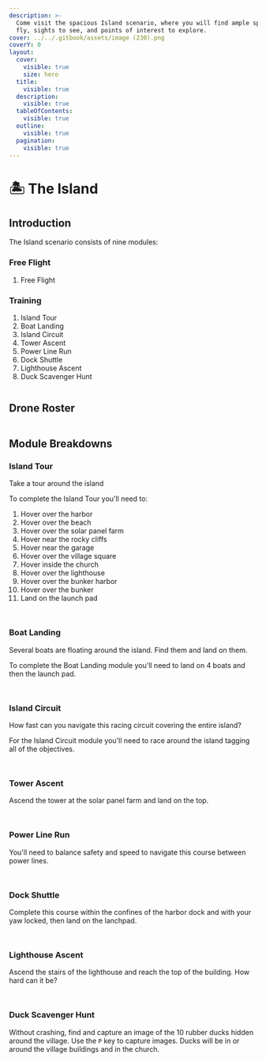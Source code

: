 ```yaml
---
description: >-
  Come visit the spacious Island scenario, where you will find ample space to
  fly, sights to see, and points of interest to explore.
cover: ../../.gitbook/assets/image (230).png
coverY: 0
layout:
  cover:
    visible: true
    size: hero
  title:
    visible: true
  description:
    visible: true
  tableOfContents:
    visible: true
  outline:
    visible: true
  pagination:
    visible: true
---
```


# 🏝️ The Island

## Introduction

The Island scenario consists of nine modules:

### Free Flight

1. Free Flight

### Training

1. Island Tour
2. Boat Landing
3. Island Circuit
4. Tower Ascent
5. Power Line Run
6. Dock Shuttle
7. Lighthouse Ascent
8. Duck Scavenger Hunt

<figure><img src="../../.gitbook/assets/image (51).png" alt=""><figcaption></figcaption></figure>

## Drone Roster

<figure><img src="../../.gitbook/assets/image (52).png" alt=""><figcaption></figcaption></figure>

## Module Breakdowns

### Island Tour

Take a tour around the island

To complete the Island Tour you'll need to:

1. Hover over the harbor
2. Hover over the beach
3. Hover over the solar panel farm
4. Hover near the rocky cliffs
5. Hover near the garage
6. Hover over the village square
7. Hover inside the church
8. Hover over the lighthouse
9. Hover over the bunker harbor
10. Hover over the bunker
11. Land on the launch pad

<figure><img src="../../.gitbook/assets/image (53).png" alt=""><figcaption></figcaption></figure>

<figure><img src="../../.gitbook/assets/image (54).png" alt=""><figcaption></figcaption></figure>

### Boat Landing

Several boats are floating around the island.  Find them and land on them.

To complete the Boat Landing module you'll need to land on 4 boats and then the launch pad.

<figure><img src="../../.gitbook/assets/image (55).png" alt=""><figcaption></figcaption></figure>

<figure><img src="../../.gitbook/assets/image (56).png" alt=""><figcaption></figcaption></figure>

### Island Circuit

How fast can you navigate this racing circuit covering the entire island?

For the Island Circuit module you'll need to race around the island tagging all of the objectives.

<figure><img src="../../.gitbook/assets/image (58).png" alt=""><figcaption></figcaption></figure>

<figure><img src="../../.gitbook/assets/image (57).png" alt=""><figcaption></figcaption></figure>

### Tower Ascent

Ascend the tower at the solar panel farm and land on the top.

<figure><img src="../../.gitbook/assets/image (59).png" alt=""><figcaption></figcaption></figure>

<figure><img src="../../.gitbook/assets/image (60).png" alt=""><figcaption></figcaption></figure>

### Power Line Run

You'll need to balance safety and speed to navigate this course between power lines.

<figure><img src="../../.gitbook/assets/image (61).png" alt=""><figcaption></figcaption></figure>

<figure><img src="../../.gitbook/assets/image (62).png" alt=""><figcaption></figcaption></figure>

### Dock Shuttle

Complete this course within the confines of the harbor dock and with your yaw locked, then land on the lanchpad.

<figure><img src="../../.gitbook/assets/image (63).png" alt=""><figcaption></figcaption></figure>

<figure><img src="../../.gitbook/assets/image (64).png" alt=""><figcaption></figcaption></figure>

### Lighthouse Ascent

Ascend the stairs of the lighthouse and reach the top of the building.  How hard can it be?

<figure><img src="../../.gitbook/assets/image (65).png" alt=""><figcaption></figcaption></figure>

<figure><img src="../../.gitbook/assets/image (66).png" alt=""><figcaption></figcaption></figure>

### Duck Scavenger Hunt

Without crashing, find and capture an image of the 10 rubber ducks hidden around the village. Use the `P` key to capture images.  Ducks will be in or around the village buildings and in the church.

<figure><img src="../../.gitbook/assets/image (68).png" alt=""><figcaption></figcaption></figure>
